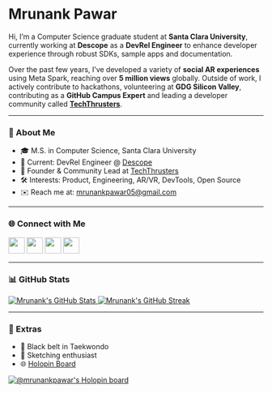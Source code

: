 # Mrunank Pawar

Hi, I’m a Computer Science graduate student at **Santa Clara University**, currently working at **Descope** as a **DevRel Engineer** to enhance developer experience through robust SDKs, sample apps and documentation.

Over the past few years, I’ve developed a variety of **social AR experiences** using Meta Spark, reaching over **5 million views** globally. Outside of work, I actively contribute to hackathons, volunteering at **GDG Silicon Valley**, contributing as a **GitHub Campus Expert** and leading a developer community called **[TechThrusters](http://techthrusters.org)**.

---

### 📍 About Me

- 🎓 M.S. in Computer Science, Santa Clara University
- 💼 Current: DevRel Engineer @ [Descope](https://descope.com)  
- 🚀 Founder & Community Lead at [TechThrusters](http://techthrusters.org)  
- 🛠️ Interests: Product, Engineering, AR/VR, DevTools, Open Source  
- ✉️ Reach me at: [mrunankpawar05@gmail.com](mailto:mrunankpawar05@gmail.com)

---

### 🌐 Connect with Me

<p align="left">
  <a href="https://github.com/mrunankpawar"><img src="https://raw.githubusercontent.com/danielcranney/readme-generator/main/public/icons/socials/github.svg" width="32" height="32" /></a>
  <a href="https://www.linkedin.com/in/mrunankpawar"><img src="https://raw.githubusercontent.com/danielcranney/readme-generator/main/public/icons/socials/linkedin.svg" width="32" height="32" /></a>
  <a href="https://www.instagram.com/mrunank_pawar"><img src="https://raw.githubusercontent.com/danielcranney/readme-generator/main/public/icons/socials/instagram.svg" width="32" height="32" /></a>
  <a href="https://twitter.com/MrunankPawar"><img src="https://raw.githubusercontent.com/danielcranney/readme-generator/main/public/icons/socials/twitter.svg" width="32" height="32" /></a>
</p>

---

### 📊 GitHub Stats

<a href="https://github.com/mrunankpawar">
  <img src="https://github-readme-stats.vercel.app/api?username=mrunankpawar&show_icons=true&count_private=true&theme=github_dark&hide_border=true" alt="Mrunank's GitHub Stats" />
</a>

<a href="https://github.com/mrunankpawar">
  <img src="https://github-readme-streak-stats.herokuapp.com/?user=mrunankpawar&theme=github-dark&hide_border=true" alt="Mrunank's GitHub Streak" />
</a>

---

### 🏅 Extras

- 🥋 Black belt in Taekwondo  
- 🎨 Sketching enthusiast  
- 🌐 [Holopin Board](https://holopin.io/@mrunankpawar)

[![@mrunankpawar's Holopin board](https://holopin.me/mrunankpawar)](https://holopin.io/@mrunankpawar)
